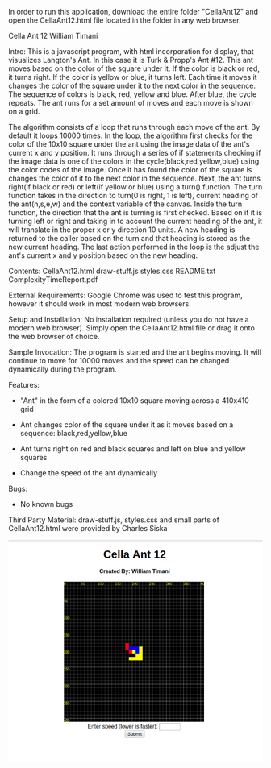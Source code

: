 In order to run this application, download the entire folder "CellaAnt12" and open the CellaAnt12.html file located in the folder in any web browser. 

Cella Ant 12 
William Timani

Intro:
This is a javascript program, with html incorporation for display, that visualizes Langton's Ant. In this case it is Turk & Propp's Ant #12. This ant moves based on the color of the square under it. If the color is black or red, it turns right. If the color is yellow or blue, it turns left. Each time it moves it changes the color of the square under it to the next color in the sequence. The sequence of colors is black, red, yellow and blue. After blue, the cycle repeats. The ant runs for a set amount of moves and each move is shown on a grid. 

The algorithm consists of a loop that runs through each move of the ant. By default it loops 10000 times. In the loop, the algorithm first checks for the color of the 10x10 square under the ant using the image data of the ant's current x and y position. It runs through a series of if statements checking if the image data is one of the colors in the cycle(black,red,yellow,blue) using the color codes of the image. Once it has found the color of the square is changes the color of it to the next color in the sequence. Next, the ant turns right(if black or red) or left(if yellow or blue) using a turn() function. The turn function takes in the direction to turn(0 is right, 1 is left), current heading of the ant(n,s,e,w) and the context variable of the canvas. Inside the turn function, the direction that the ant is turning is first checked. Based on if it is turning left or right and taking in to account the current heading of the ant, it will translate in the proper x or y direction 10 units. A new heading is returned to the caller based on the turn and that heading is stored as the new current heading. The last action performed in the loop is the adjust the ant's current x and y position based on the new heading. 

Contents:
CellaAnt12.html
draw-stuff.js
styles.css
README.txt
ComplexityTimeReport.pdf

External Requirements:
Google Chrome was used to test this program, however it should work in most modern web browsers.

Setup and Installation:
No installation required (unless you do not have a modern web browser). Simply open the CellaAnt12.html file or drag it onto the web browser of choice.

Sample Invocation:
The program is started and the ant begins moving. It will continue to move for 10000 moves and the speed can be changed dynamically during the program. 

Features:
- "Ant" in the form of a colored 10x10 square moving across a 410x410 grid

- Ant changes color of the square under it as it moves based on a sequence: black,red,yellow,blue

- Ant turns right on red and black squares and left on blue and yellow squares

- Change the speed of the ant dynamically 

Bugs:
- No known bugs

Third Party Material:
draw-stuff.js, styles.css and small parts of CellaAnt12.html were provided by Charles Siska

![CellaAntPic](https://github.com/WillTimani/Cella_Ant_12/blob/master/Images/CellaAntPic1.png)
